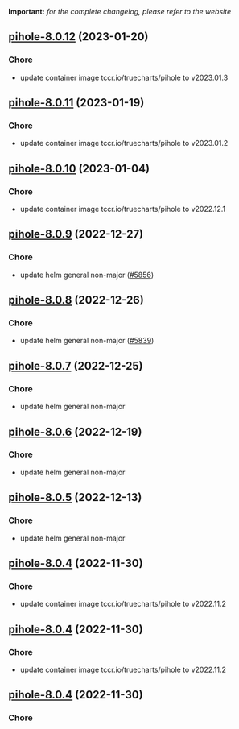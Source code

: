 **Important:**
*for the complete changelog, please refer to the website*




## [pihole-8.0.12](https://github.com/truecharts/charts/compare/pihole-8.0.11...pihole-8.0.12) (2023-01-20)

### Chore

- update container image tccr.io/truecharts/pihole to v2023.01.3
  
  


## [pihole-8.0.11](https://github.com/truecharts/charts/compare/pihole-8.0.10...pihole-8.0.11) (2023-01-19)

### Chore

- update container image tccr.io/truecharts/pihole to v2023.01.2
  
  


## [pihole-8.0.10](https://github.com/truecharts/charts/compare/pihole-8.0.9...pihole-8.0.10) (2023-01-04)

### Chore

- update container image tccr.io/truecharts/pihole to v2022.12.1
  
  


## [pihole-8.0.9](https://github.com/truecharts/charts/compare/pihole-8.0.8...pihole-8.0.9) (2022-12-27)

### Chore

- update helm general non-major ([#5856](https://github.com/truecharts/charts/issues/5856))
  
  


## [pihole-8.0.8](https://github.com/truecharts/charts/compare/pihole-8.0.7...pihole-8.0.8) (2022-12-26)

### Chore

- update helm general non-major ([#5839](https://github.com/truecharts/charts/issues/5839))
  
  


## [pihole-8.0.7](https://github.com/truecharts/charts/compare/pihole-8.0.6...pihole-8.0.7) (2022-12-25)

### Chore

- update helm general non-major
  
  


## [pihole-8.0.6](https://github.com/truecharts/charts/compare/pihole-8.0.5...pihole-8.0.6) (2022-12-19)

### Chore

- update helm general non-major
  
  


## [pihole-8.0.5](https://github.com/truecharts/charts/compare/pihole-8.0.4...pihole-8.0.5) (2022-12-13)

### Chore

- update helm general non-major
  
  


## [pihole-8.0.4](https://github.com/truecharts/charts/compare/pihole-8.0.2...pihole-8.0.4) (2022-11-30)

### Chore

- update container image tccr.io/truecharts/pihole to v2022.11.2
  
  


## [pihole-8.0.4](https://github.com/truecharts/charts/compare/pihole-8.0.2...pihole-8.0.4) (2022-11-30)

### Chore

- update container image tccr.io/truecharts/pihole to v2022.11.2
  
  


## [pihole-8.0.4](https://github.com/truecharts/charts/compare/pihole-8.0.2...pihole-8.0.4) (2022-11-30)

### Chore
